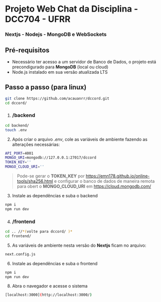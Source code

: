 # Projeto Web Chat da Disciplina - DCC704 - UFRR

### Nextjs - Nodejs - MongoDB e WebSockets

## Pré-requisitos

- Necessário ter acesso a um servidor de Banco de Dados, o projeto está precondigurado para **MongoDB** (local ou cloud)
- Node.js instalado em sua versão atualizada LTS

## Passo a passo (para linux)

```bash
git clone https://github.com/acauanrr/dccord.git
cd dccord/
```

1. ### /backend

```bash
cd backend/
touch .env
```

2. Após criar o arquivo _.env_, cole as variáveis de ambiente fazendo as alterações necessárias:

```bash
API_PORT=4001
MONGO_URI=mongodb://127.0.0.1:27017/dccord
TOKEN_KEY=''
MONGO_CLOUD_URI=''
```

> Pode-se gerar o **TOKEN_KEY** por <https://emn178.github.io/online-tools/sha256.html>
> e configurar o banco de dados de maneira remota para obert o **MONGO_CLOUD_URI** em <https://cloud.mongodb.com/>

3. Instale as dependências e suba o backend

```bash
npm i
npm run dev
```

4. ### /frontend

```bash
cd .. //*(volte para dccord/ )*
cd frontend/
```

5.  As variáveis de ambiente nesta versão do **Nextjs** ficam no arquivo:

```bash
next.config.js
```

6. Instale as dependências e suba o frontend

```bash
npm i
npm run dev
```

8.  Abra o navegador e acesse o sistema

```bash
[localhost:3000](http://localhost:3000/)
```
